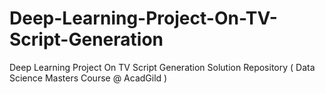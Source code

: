 # Deep-Learning-Project-On-TV-Script-Generation
Deep Learning Project On TV Script Generation Solution Repository ( Data Science Masters Course @ AcadGild )
